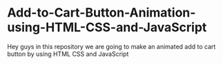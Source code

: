 # Add-to-Cart-Button-Animation-using-HTML-CSS-and-JavaScript
Hey guys in this repository we are going to make an animated add to cart button by using HTML CSS and JavaScript
